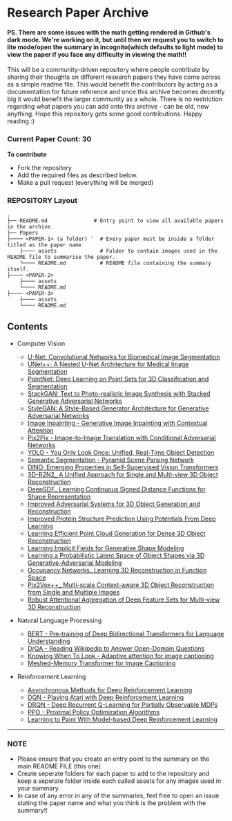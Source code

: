 # Research Paper Archive

#### PS. There are some issues with the math getting rendered in Github's dark mode. We're working on it, but until then we request you to switch to lite mode/open the summary in incognito(which defaults to light mode) to view the paper if you face any difficulty in viewing the math!!

This will be a community-driven repository where people contribute by sharing their thoughts on different research papers they have come across as a simple readme file. This would benefit the contributors by acting as a documentation for future reference and once this archive becomes decently big it would benefit the larger community as a whole. There is no restriction regarding what papers you can add onto this archive - can be old, new anything. Hope this repository gets some good contributions. Happy reading :)

### Current Paper Count: 30

**To contribute** 
- Fork the repository
- Add the required files as described below.
- Make a pull request (everything will be merged)

### REPOSITORY Layout

    .
    ├── README.md               # Entry point to view all available papers in the archive. 
    ├── Papers
    ├──── <PAPER-1> (a folder) `  # Every paper must be inside a folder titled as the paper name
        ├──── assets              # Folder to contain images used in the README file to summarise the paper.
        └──── README.md           # README file containing the summary itself.
    ├──── <PAPER-2>
        ├──── assets
        └──── README.md
    ├──── <PAPER-3>
        ├──── assets
        └──── README.md

## Contents 

* Computer Vision
    - [U-Net: Convolutional Networks for Biomedical Image Segmentation](./Papers/U-Net%20-%20Convolutional%20Networks%20for%20Biomedical%20Image%20Segmentation/)
    - [UNet++: A Nested U-Net Architecture for Medical Image Segmentation](./Papers/UNet%2B%2B%20-%20A%20Nested%20U-Net%20Architecture%20for%20Medical%20Image%20Segmentation/)
    - [PointNet: Deep Learning on Point Sets for 3D Classification and Segmentation](./Papers/PointNet%20-%20Deep%20Learning%20on%20Point%20Sets%20for%203D%20Classification%20and%20Segmentation/)
    - [StackGAN: Text to Photo-realistic Image Synthesis with Stacked Generative Adversarial Networks](./Papers/StackGAN%20-%20Text%20to%20Photo-realistic%20Image%20Synthesis%20with%20Stacked%20Generative%20Adversarial%20Networks/)
    - [StyleGAN: A Style-Based Generator Architecture for Generative Adversarial Networks](./Papers/StyleGAN%20-%20A%20Style-Based%20Generator%20Architecture%20for%20Generative%20Adversarial%20Networks/)
    - [Image Inpainting - Generative Image Inpainting with Contextual Attention](./Papers/Image%20Inpainting%20-%20Generative%20Image%20Inpainting%20with%20Contextual%20Attention)
    - [Pix2Pix - Image-to-Image Translation with Conditional Adversarial Networks](./Papers/Pix2Pix%20-%20Image-to-Image%20Translation%20with%20Conditional%20Adversarial%20Networks/)
    - [YOLO - You Only Look Once: Unified, Real-Time Object Detection](./Papers/YOLO%20-%20You%20Only%20Look%20Once:%20Unified,%20Real-Time%20Object%20Detection)
    - [Semantic Segmentation - Pyramid Scene Parsing Network](./Papers/PSPNet%20-%20Pyramid%20Scene%20Parsing%20Network/)
    - [DINO: Emerging Properties in Self-Supervised Vision Transformers](./Papers/DINO:%20Emerging%20Properties%20in%20Self-Supervised%20Vision%20Transformers)
    - [3D-R2N2_ A Unified Approach for Single and Multi-view 3D Object Reconstruction](./Papers/3D-R2N2_%20A%20Unified%20Approach%20for%20Single%20and%20Multi-view%203D%20Object%20Reconstruction)
    - [DeepSDF_ Learning Continuous Signed Distance Functions for Shape Representation](./Papers/DeepSDF_%20Learning%20Continuous%20Signed%20Distance%20Functions%20for%20Shape%20Representation)
    - [Improved Adversarial Systems for 3D Object Generation and Reconstruction](./Papers/Improved%20Adversarial%20Systems%20for%203D%20Object%20Generation%20and%20Reconstruction)
    - [Improved Protein Structure Prediction Using Potentials From Deep Learning](./Papers/Improved%20Protein%20Structure%20Prediction%20Using%20Potentials%20From%20Deep%20Learning%20AlphaFold)
    - [Learning Efficient Point Cloud Generation for Dense 3D Object Reconstruction](./Papers/Learning%20Efficient%20Point%20Cloud%20Generation%20for%20Dense%203D%20Object%20Reconstruction)
    - [Learning Implicit Fields for Generative Shape Modeling](./Papers/Learning%20Implicit%20Fields%20for%20Generative%20Shape%20Modeling)
    - [Learning a Probabilistic Latent Space of Object Shapes via 3D Generative-Adversarial Modeling](./Papers/Learning%20a%20Probabilistic%20Latent%20Space%20of%20Object%20Shapes%20via%203D%20Generative-Adversarial%20Modeling)
    - [Occupancy Networks_ Learning 3D Reconstruction in Function Space](./Papers/Occupancy%20Networks_%20Learning%203D%20Reconstruction%20in%20Function%20Space)
    - [Pix2Vox++_ Multi-scale Context-aware 3D Object Reconstruction from Single and Multiple Images](./Papers/Pix2Vox%2B%2B_%20Multi-scale%20Context-aware%203D%20Object%20Reconstruction%20from%20Single%20and%20Multiple%20Images)
    - [Robust Attentional Aggregation of Deep Feature Sets for Multi-view 3D Reconstruction](Papers/Robust%20Attentional%20Aggregation%20of%20Deep%20Feature%20Sets%20for%20Multi-view%203D%20Reconstruction)
   
* Natural Language Processing
    - [BERT - Pre-training of Deep Bidirectional Transformers for Language Understanding](./Papers/BERT%20-%20Pre-training%20of%20Deep%20Bidirectional%20Transformers%20for%20Language%20Understanding)
    - [DrQA - Reading Wikipedia to Answer Open-Domain Questions](./Papers/DrQA%20-%20Reading%20Wikipedia%20to%20Answer%20Open-Domain%20Questions/)
    - [Knowing When To Look - Adaptive attention for image captioning](Papers/Knowing%20When%20to%20Look%20%20-%20Adaptive%20Attention%20for%20image%20captioning)
    - [Meshed-Memory Transformer for Image Captioning](Papers/Meshed-Memory%20Transformer%20for%20Image%20Captioning)
 


* Reinforcement Learning
    
    - [Asynchronous Methods for Deep Reinforcement Learning](./Papers/Asynchronous%20Methods%20for%20Deep%20Reinforcement%20Learning/)
    - [DQN - Playing Atari with Deep Reinforcement Learning](./Papers/Deep%20Q-Learning/)
    - [DRQN - Deep Recurrent Q-Learning for Partially Observable MDPs](./Papers/Deep%20Recurrent%20Q-Learning%20for%20Partially%20Observable%20MDPs/)
    - [PPO - Proximal Policy Optimization Algorithms](./Papers/Proximal%20Policy%20Optimization%20Algorithms/)
    - [Learning to Paint With Model-based Deep Reinforcement Learning](./Papers/Learning%20to%20Paint%20With%20Model-based%20Deep%20Reinforcement%20Learning/)

------

### NOTE

- Please ensure that you create an entry point to the summary on the main README FILE (this one).
- Create seperate folders for each paper to add to the repository and keep a seperate folder inside each called assets for any images used in your summary. 
- In case of any error in any of the summaries, feel free to open an issue stating the paper name and what you think is the problem with the summary!!
